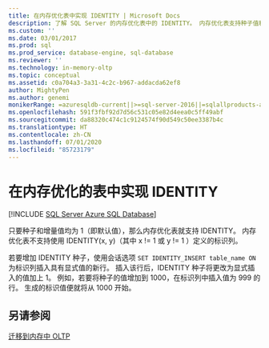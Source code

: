 ```yaml
---
title: 在内存优化表中实现 IDENTITY | Microsoft Docs
description: 了解 SQL Server 的内存优化表中的 IDENTITY。 内存优化表支持种子值和增量值为 1 的 IDENTITY。
ms.custom: ''
ms.date: 03/01/2017
ms.prod: sql
ms.prod_service: database-engine, sql-database
ms.reviewer: ''
ms.technology: in-memory-oltp
ms.topic: conceptual
ms.assetid: c0a704a3-3a31-4c2c-b967-addacda62ef8
author: MightyPen
ms.author: genemi
monikerRange: =azuresqldb-current||>=sql-server-2016||=sqlallproducts-allversions||>=sql-server-linux-2017||=azuresqldb-mi-current
ms.openlocfilehash: 591f3fbf92d7d56c531c05e82d4eea0c5ff49abf
ms.sourcegitcommit: da88320c474c1c9124574f90d549c50ee3387b4c
ms.translationtype: HT
ms.contentlocale: zh-CN
ms.lasthandoff: 07/01/2020
ms.locfileid: "85723179"
---
```

# <a name="implementing-identity-in-a-memory-optimized-table"></a>在内存优化的表中实现 IDENTITY
[!INCLUDE [SQL Server Azure SQL Database](../../includes/applies-to-version/sql-asdb.md)]

只要种子和增量值均为 1（即默认值），那么内存优化表就支持 IDENTITY。 内存优化表不支持使用 IDENTITY(x, y)（其中 x != 1 或 y != 1 ）定义的标识列。   
    
若要增加 IDENTITY 种子，使用会话选项 `SET IDENTITY_INSERT table_name ON`为标识列插入具有显式值的新行。 插入该行后，IDENTITY 种子将更改为显式插入的值加上 1。 例如，若要将种子的值增加到 1000，在标识列中插入值为 999 的行。 生成的标识值便就将从 1000 开始。     
  
## <a name="see-also"></a>另请参阅  
 [迁移到内存中 OLTP](../../relational-databases/in-memory-oltp/migrating-to-in-memory-oltp.md)  
  
  
